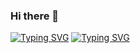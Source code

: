 ### Hi there 👋
[![Typing SVG](https://readme-typing-svg.demolab.com?font=Fira+Code&weight=600&pause=1000&color=297AF7&random=false&width=435&lines=Front-end+Developer;Kihwan+(Joel)+Chong)](https://git.io/typing-svg)
<a href="https://git.io/typing-svg"><img src="https://readme-typing-svg.demolab.com?font=Fira+Code&weight=600&pause=1000&color=297AF7&random=false&width=435&lines=Front-end+Developer;Kihwan+(Joel)+Chong" alt="Typing SVG" /></a>
<!--
**KiHwanChong/KiHwanChong** is a ✨ _special_ ✨ repository because its `README.md` (this file) appears on your GitHub profile.

Here are some ideas to get you started:

- 🔭 I’m currently working on ...
- 🌱 I’m currently learning ...
- 👯 I’m looking to collaborate on ...
- 🤔 I’m looking for help with ...
- 💬 Ask me about ...
- 📫 How to reach me: ...
- 😄 Pronouns: ...
- ⚡ Fun fact: ...
-->
